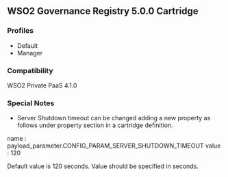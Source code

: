 ## WSO2 Governance Registry 5.0.0 Cartridge

### Profiles

   - Default
   - Manager

### Compatibility

WSO2 Private PaaS 4.1.0

### Special Notes

- Server Shutdown timeout can be changed adding a new property as follows under property section in a cartridge definition.

name : payload_parameter.CONFIG_PARAM_SERVER_SHUTDOWN_TIMEOUT 
value : 120 

Default value is 120 seconds. Value should be specified in seconds.
